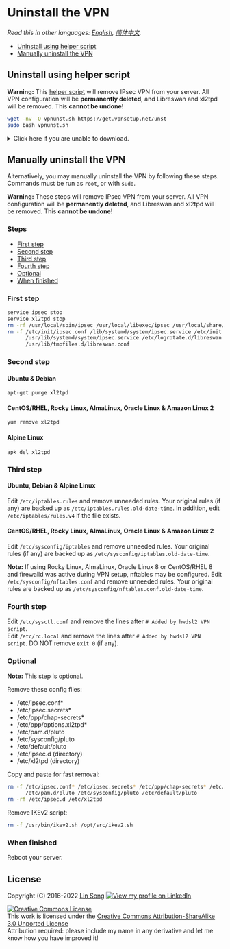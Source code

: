 # Uninstall the VPN

*Read this in other languages: [English](uninstall.md), [简体中文](uninstall-zh.md).*

* [Uninstall using helper script](#uninstall-using-helper-script)
* [Manually uninstall the VPN](#manually-uninstall-the-vpn)

## Uninstall using helper script

**Warning:** This [helper script](../extras/vpnuninstall.sh) will remove IPsec VPN from your server. All VPN configuration will be **permanently deleted**, and Libreswan and xl2tpd will be removed. This **cannot be undone**!

```bash
wget -nv -O vpnunst.sh https://get.vpnsetup.net/unst
sudo bash vpnunst.sh
```

<details>
<summary>
Click here if you are unable to download.
</summary>

If you are unable to download, click [here](https://github.com/hwdsl2/setup-ipsec-vpn/raw/master/extras/vpnuninstall.sh) to view the script. Press `Ctrl/Cmd+A` to select all, `Ctrl/Cmd+C` to copy, then paste into your favorite editor.
</details>

## Manually uninstall the VPN

Alternatively, you may manually uninstall the VPN by following these steps. Commands must be run as `root`, or with `sudo`.

**Warning:** These steps will remove IPsec VPN from your server. All VPN configuration will be **permanently deleted**, and Libreswan and xl2tpd will be removed. This **cannot be undone**!

### Steps

* [First step](#first-step)
* [Second step](#second-step)
* [Third step](#third-step)
* [Fourth step](#fourth-step)
* [Optional](#optional)
* [When finished](#when-finished)

### First step

```bash
service ipsec stop
service xl2tpd stop
rm -rf /usr/local/sbin/ipsec /usr/local/libexec/ipsec /usr/local/share/doc/libreswan
rm -f /etc/init/ipsec.conf /lib/systemd/system/ipsec.service /etc/init.d/ipsec \
      /usr/lib/systemd/system/ipsec.service /etc/logrotate.d/libreswan \
      /usr/lib/tmpfiles.d/libreswan.conf
```

### Second step

#### Ubuntu & Debian

`apt-get purge xl2tpd`

#### CentOS/RHEL, Rocky Linux, AlmaLinux, Oracle Linux & Amazon Linux 2

`yum remove xl2tpd`

#### Alpine Linux

`apk del xl2tpd`

### Third step

#### Ubuntu, Debian & Alpine Linux

Edit `/etc/iptables.rules` and remove unneeded rules. Your original rules (if any) are backed up as `/etc/iptables.rules.old-date-time`. In addition, edit `/etc/iptables/rules.v4` if the file exists.   

#### CentOS/RHEL, Rocky Linux, AlmaLinux, Oracle Linux & Amazon Linux 2

Edit `/etc/sysconfig/iptables` and remove unneeded rules. Your original rules (if any) are backed up as `/etc/sysconfig/iptables.old-date-time`.

**Note:** If using Rocky Linux, AlmaLinux, Oracle Linux 8 or CentOS/RHEL 8 and firewalld was active during VPN setup, nftables may be configured. Edit `/etc/sysconfig/nftables.conf` and remove unneeded rules. Your original rules are backed up as `/etc/sysconfig/nftables.conf.old-date-time`.

### Fourth step

Edit `/etc/sysctl.conf` and remove the lines after `# Added by hwdsl2 VPN script`.   
Edit `/etc/rc.local` and remove the lines after `# Added by hwdsl2 VPN script`. DO NOT remove `exit 0` (if any).

### Optional

**Note:** This step is optional.

Remove these config files:

* /etc/ipsec.conf*
* /etc/ipsec.secrets*
* /etc/ppp/chap-secrets*
* /etc/ppp/options.xl2tpd*
* /etc/pam.d/pluto
* /etc/sysconfig/pluto
* /etc/default/pluto
* /etc/ipsec.d (directory)
* /etc/xl2tpd (directory)

Copy and paste for fast removal:

```bash
rm -f /etc/ipsec.conf* /etc/ipsec.secrets* /etc/ppp/chap-secrets* /etc/ppp/options.xl2tpd* \
      /etc/pam.d/pluto /etc/sysconfig/pluto /etc/default/pluto
rm -rf /etc/ipsec.d /etc/xl2tpd
```

Remove IKEv2 script:

```bash
rm -f /usr/bin/ikev2.sh /opt/src/ikev2.sh
```

### When finished

Reboot your server.

## License

Copyright (C) 2016-2022 [Lin Song](https://github.com/hwdsl2) [![View my profile on LinkedIn](https://static.licdn.com/scds/common/u/img/webpromo/btn_viewmy_160x25.png)](https://www.linkedin.com/in/linsongui)   

[![Creative Commons License](https://i.creativecommons.org/l/by-sa/3.0/88x31.png)](http://creativecommons.org/licenses/by-sa/3.0/)   
This work is licensed under the [Creative Commons Attribution-ShareAlike 3.0 Unported License](http://creativecommons.org/licenses/by-sa/3.0/)  
Attribution required: please include my name in any derivative and let me know how you have improved it!
